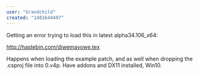 ```yaml
---
user: "Grandchild"
created: "1481644497"
---
```


Getting an error trying to load this in latest alpha34.106_x64:

http://hastebin.com/diwemayowe.tex

Happens when loading the example patch, and as well when dropping the .csproj file into 0.v4p.
Have addons and DX11 installed, Win10.

